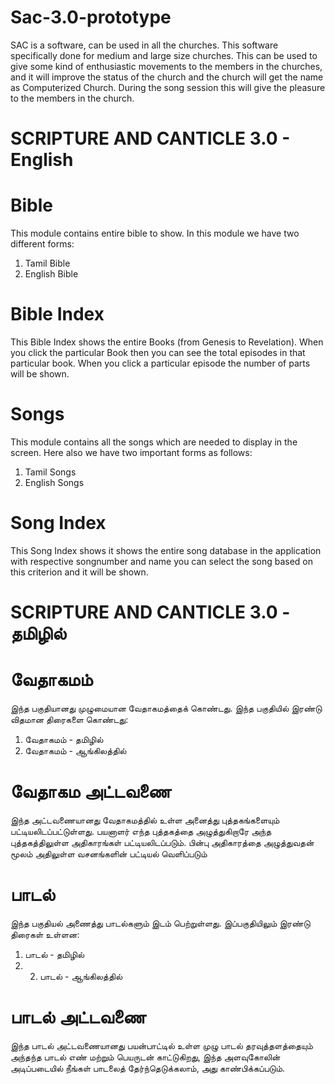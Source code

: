 # Sac-3.0-prototype
SAC is a software, can be used in all the churches. This software specifically done for medium and large size churches. This can be used to give some kind of enthusiastic movements to the members in the churches, and it will improve the status of the church and the church will get the name as Computerized Church. During the song session this will give the pleasure to the members in the church.

# SCRIPTURE AND CANTICLE 3.0 - English

# Bible
This module contains entire bible to show. In this module we have two different forms:
1. Tamil Bible
2. English Bible

# Bible Index
This Bible Index shows the entire Books (from Genesis to Revelation). When you click the particular Book then you can see the total episodes in that particular book. When you click a particular episode the number of parts will be shown.

# Songs
This module contains all the songs which are needed to display in the screen. Here also we have two important forms as follows:
1. Tamil Songs 
2. English Songs

# Song Index
This Song Index shows it shows the entire song database in the application with respective songnumber and name you can select the song based on this criterion and it will be shown.

# SCRIPTURE AND CANTICLE 3.0 - தமிழில்

# வேதாகமம்
இந்த பகுதியானது முழுமையான வேதாகமத்தைக் கொண்டது. இந்த பகுதியில் இரண்டு விதமான திரைகளை கொண்டது:
1. வேதாகமம் - தமிழில்
2. வேதாகமம் - ஆங்கிலத்தில்

# வேதாகம அட்டவணை
இந்த அட்டவணையானது வேதாகமத்தில் உள்ள அனைத்து புத்தகங்களையும் பட்டியலிடப்பட்டுள்ளது. பயனாளர் எந்த புத்தகத்தை அழுத்துகிறாரே அந்த புத்தகத்திலுள்ள அதிகாரங்கள் பட்டியலிடப்படும். பின்பு அதிகாரத்தை அழுத்துவதன் மூலம் அதிலுள்ள வசனங்களின் பட்டியல் வெளிப்படும்

# பாடல்
இந்த பகுதியல் அணைத்து பாடல்களும் இடம் பெற்றுள்ளது. இப்பகுதியிலும் இரண்டு திரைகள் உள்ளன:
1. பாடல் - தமிழில் 
2. 2. பாடல் - ஆங்கிலத்தில்

# பாடல் அட்டவணை
இந்த பாடல் அட்டவணையானது பயன்பாட்டில் உள்ள முழு பாடல் தரவுத்தளத்தையும் அந்தந்த பாடல் எண் மற்றும் பெயருடன் காட்டுகிறது, இந்த அளவுகோலின் அடிப்படையில் நீங்கள் பாடலைத் தேர்ந்தெடுக்கலாம், அது காண்பிக்கப்படும்.

